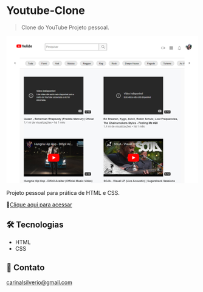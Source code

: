 # Youtube-Clone
>Clone do YouTube
Projeto pessoal.

![preview](/github/preview.png)

Projeto pessoal para prática de HTML e CSS.

🔗[Clique aqui para acessar](https://carinalsilverio.github.io/youtube-clone/)


## 🛠️ Tecnologias
- HTML
- CSS


## 📧 Contato
carinalsilverio@gmail.com
